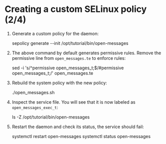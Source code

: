 # Creating a custom SELinux policy (2/4)

1. Generate a custom policy for the daemon:

     sepolicy generate --init /opt/tutorial/bin/open-messages

2. The above command by default generates permissive rules. Remove the permissive line from `open_messages.te` to
   enforce rules:

    sed -i 's/^permissive open_messages_t;$/#permissive open_messages_t;/' open_messages.te 

3. Rebuild the system policy with the new policy:

     ./open_messages.sh

4. Inspect the service file. You will see that it is now labeled as `open_messages_exec_t`:

     ls -Z /opt/tutorial/bin/open-messages

5. Restart the daemon and check its status, the service should fail:

     systemctl restart open-messages
     systemctl status open-messages
